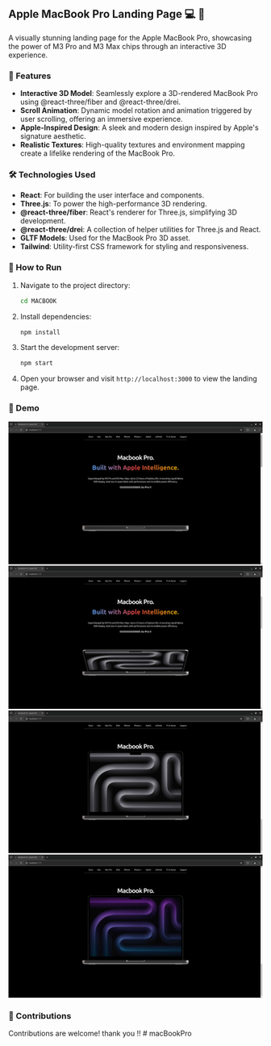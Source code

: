 ## Apple MacBook Pro Landing Page 💻 🚀

A visually stunning landing page for the Apple MacBook Pro, showcasing the power of M3 Pro and M3 Max chips through an interactive 3D experience.

### 🌟 Features
- **Interactive 3D Model**: Seamlessly explore a 3D-rendered MacBook Pro using @react-three/fiber and @react-three/drei.
- **Scroll Animation**: Dynamic model rotation and animation triggered by user scrolling, offering an immersive experience.
- **Apple-Inspired Design**: A sleek and modern design inspired by Apple's signature aesthetic.
- **Realistic Textures**: High-quality textures and environment mapping create a lifelike rendering of the MacBook Pro.

### 🛠️ Technologies Used
- **React**: For building the user interface and components.
- **Three.js**: To power the high-performance 3D rendering.
- **@react-three/fiber**: React's renderer for Three.js, simplifying 3D development.
- **@react-three/drei**: A collection of helper utilities for Three.js and React.
- **GLTF Models**: Used for the MacBook Pro 3D asset.
- **Tailwind**: Utility-first CSS framework for styling and responsiveness.

### 🚀 How to Run


1. Navigate to the project directory:
   ```bash
   cd MACBOOK
   ```

2. Install dependencies:
   ```bash
   npm install
   ```

3. Start the development server:
   ```bash
   npm start
   ```

4. Open your browser and visit `http://localhost:3000` to view the landing page.


### 🎥 Demo
![MacBook Pro Landing Page](public/M1.png)
![MacBook Pro Landing Page](public/M2.png)
![MacBook Pro Landing Page](public/M3.png)
![MacBook Pro Landing Page](public/M4.png)

### 🤝 Contributions

Contributions are welcome! thank you !!
#   m a c B o o k P r o 
 
 
